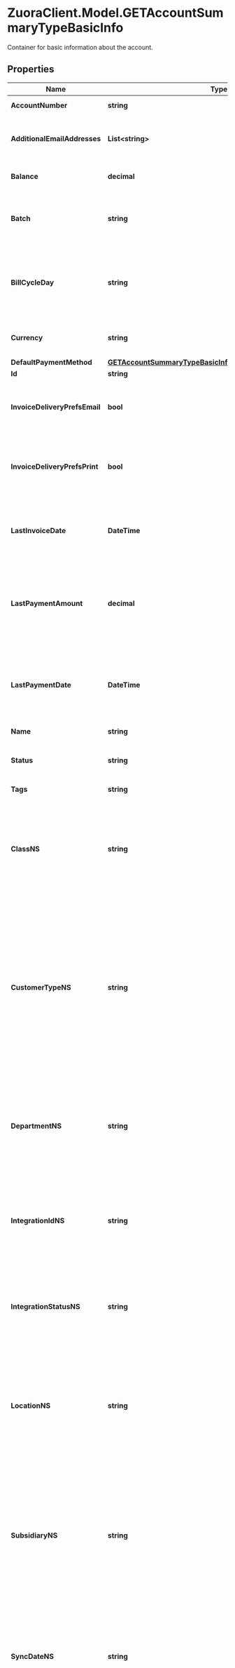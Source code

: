 # ZuoraClient.Model.GETAccountSummaryTypeBasicInfo
Container for basic information about the account. 

## Properties

Name | Type | Description | Notes
------------ | ------------- | ------------- | -------------
**AccountNumber** | **string** | Account number.  | [optional] 
**AdditionalEmailAddresses** | **List&lt;string&gt;** | A list of additional email addresses to receive email notifications.  | [optional] 
**Balance** | **decimal** | Current outstanding balance.  | [optional] 
**Batch** | **string** | The alias name given to a batch. A string of 50 characters or less.  | [optional] 
**BillCycleDay** | **string** | Billing cycle day (BCD), the day of the month when a bill run generates invoices for the account.  | [optional] 
**Currency** | **string** | A currency as defined in Billing Settings in the Zuora UI.  | [optional] 
**DefaultPaymentMethod** | [**GETAccountSummaryTypeBasicInfoAllOfDefaultPaymentMethod**](GETAccountSummaryTypeBasicInfoAllOfDefaultPaymentMethod.md) |  | [optional] 
**Id** | **string** | Account ID.  | [optional] 
**InvoiceDeliveryPrefsEmail** | **bool** | Whether the customer wants to receive invoices through email.   | [optional] 
**InvoiceDeliveryPrefsPrint** | **bool** | Whether the customer wants to receive printed invoices, such as through postal mail.  | [optional] 
**LastInvoiceDate** | **DateTime** | Date of the most recent invoice for the account; null if no invoice has ever been generated.  | [optional] 
**LastPaymentAmount** | **decimal** | Amount of the most recent payment collected for the account; null if no payment has ever been collected.  | [optional] 
**LastPaymentDate** | **DateTime** | Date of the most recent payment collected for the account. Null if no payment has ever been collected.  | [optional] 
**Name** | **string** | Account name.  | [optional] 
**Status** | **string** | Account status; possible values are: &#x60;Active&#x60;, &#x60;Draft&#x60;, &#x60;Canceled&#x60;.  | [optional] 
**Tags** | **string** |  | [optional] 
**ClassNS** | **string** | Value of the Class field for the corresponding customer account in NetSuite. Only available if you have installed the [Zuora Connector for NetSuite](https://www.zuora.com/connect/app/?appId&#x3D;265).  | [optional] 
**CustomerTypeNS** | **string** | Value of the Customer Type field for the corresponding customer account in NetSuite. The Customer Type field is used when the customer account is created in NetSuite. Only available if you have installed the [Zuora Connector for NetSuite](https://www.zuora.com/connect/app/?appId&#x3D;265).  | [optional] 
**DepartmentNS** | **string** | Value of the Department field for the corresponding customer account in NetSuite. Only available if you have installed the [Zuora Connector for NetSuite](https://www.zuora.com/connect/app/?appId&#x3D;265).  | [optional] 
**IntegrationIdNS** | **string** | ID of the corresponding object in NetSuite. Only available if you have installed the [Zuora Connector for NetSuite](https://www.zuora.com/connect/app/?appId&#x3D;265).  | [optional] 
**IntegrationStatusNS** | **string** | Status of the account&#39;s synchronization with NetSuite. Only available if you have installed the [Zuora Connector for NetSuite](https://www.zuora.com/connect/app/?appId&#x3D;265).  | [optional] 
**LocationNS** | **string** | Value of the Location field for the corresponding customer account in NetSuite. Only available if you have installed the [Zuora Connector for NetSuite](https://www.zuora.com/connect/app/?appId&#x3D;265).  | [optional] 
**SubsidiaryNS** | **string** | Value of the Subsidiary field for the corresponding customer account in NetSuite. The Subsidiary field is required if you use NetSuite OneWorld. Only available if you have installed the [Zuora Connector for NetSuite](https://www.zuora.com/connect/app/?appId&#x3D;265).  | [optional] 
**SyncDateNS** | **string** | Date when the account was sychronized with NetSuite. Only available if you have installed the [Zuora Connector for NetSuite](https://www.zuora.com/connect/app/?appId&#x3D;265).  | [optional] 
**SynctoNetSuiteNS** | **string** | Specifies whether the account should be synchronized with NetSuite. Only available if you have installed the [Zuora Connector for NetSuite](https://www.zuora.com/connect/app/?appId&#x3D;265).  | [optional] 

[[Back to Model list]](../README.md#documentation-for-models) [[Back to API list]](../README.md#documentation-for-api-endpoints) [[Back to README]](../README.md)


